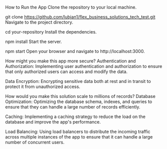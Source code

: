 How to Run the App
Clone the repository to your local machine.

git clone https://github.com/lubjan1/flex_business_solutions_tech_test.git
Navigate to the project directory.

cd your-repository
Install the dependencies.

npm install
Start the server.

npm start
Open your browser and navigate to http://localhost:3000.

How might you make this app more secure?
Authentication and Authorization: Implementing user authentication and authorization to ensure that only authorized users can access and modify the data.

Data Encryption: Encrypting sensitive data both at rest and in transit to protect it from unauthorized access.

How would you make this solution scale to millions of records?
Database Optimization: Optimizing the database schema, indexes, and queries to ensure that they can handle a large number of records efficiently.

Caching: Implementing a caching strategy to reduce the load on the database and improve the app's performance.

Load Balancing: Using load balancers to distribute the incoming traffic across multiple instances of the app to ensure that it can handle a large number of concurrent users.


